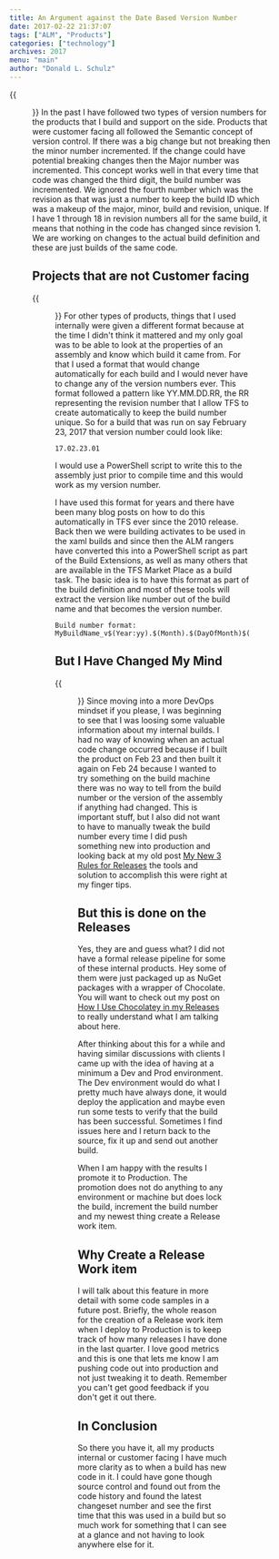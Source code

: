 ```yaml
---
title: An Argument against the Date Based Version Number
date: 2017-02-22 21:37:07
tags: ["ALM", "Products"]
categories: ["technology"]
archives: 2017
menu: "main"
author: "Donald L. Schulz"
---
```

{{<figure class="right" src="/images/version.jpg" width="250" alt="Version Sample">}}
In the past I have followed two types of version numbers for the products that I build and support on the side.  Products that were customer facing all followed the Semantic concept of version control.  If there was a big change but not breaking then the minor number incremented.  If the change could have potential breaking changes then the Major number was incremented.  This concept works well in that every time that code was changed the third digit, the build number was incremented.  We ignored the fourth number which was the revision as that was just a number to keep the build ID which was a makeup of the major, minor, build and revision, unique.  If I have 1 through 18 in revision numbers all for the same build, it means that nothing in the code has changed since revision 1. We are working on changes to the actual build definition and these are just builds of the same code.

## Projects that are not Customer facing
{{<figure class="left" src="/images/internal.png" width="250" alt="Internal Projects">}}
For other types of products, things that I used internally were given a different format because at the time I didn't think it mattered and my only goal was to be able to look at the properties of an assembly and know which build it came from.  For that I used a format that would change automatically for each build and I would never have to change any of the version numbers ever.  This format followed a pattern like YY.MM.DD.RR, the RR representing the revision number that I allow TFS to create automatically to keep the build number unique.  So for a build that was run on say February 23, 2017 that version number could look like: 
```
17.02.23.01
```
I would use a PowerShell script to write this to the assembly just prior to compile time and this would work as my version number.

I have used this format for years and there have been many blog posts on how to do this automatically in TFS ever since the 2010 release.  Back then we were building activates to be used in the xaml builds and since then the ALM rangers have converted this into a PowerShell script as part of the Build Extensions, as well as many others that are available in the TFS Market Place as a build task.  The basic idea is to have this format as part of the build definition and most of these tools will extract the version like number out of the build name and that becomes the version number.
```
Build number format: MyBuildName_v$(Year:yy).$(Month).$(DayOfMonth)$(Rev:.rr)
```
## But I Have Changed My Mind
{{<figure class="right" src="/images/changed.jpg" width="250" alt="Version Sample">}}
Since moving into a more DevOps mindset if you please, I was beginning to see that I was loosing some valuable information about my internal builds.  I had no way of knowing when an actual code change occurred because if I built the product on Feb 23 and then built it again on Feb 24 because I wanted to try something on the build machine there was no way to tell from the build number or the version of the assembly if anything had changed.  This is important stuff, but I also did not want to have to manually tweak the build number every time I did push something new into production and looking back at my old post [My New 3 Rules for Releases](/2016/09/My-New-3-Rules-for-Releases/) the tools and solution to accomplish this were right at my finger tips.

## But this is done on the Releases
Yes, they are and guess what? I did not have a formal release pipeline for some of these internal products.  Hey some of them were just packaged up as NuGet packages with a wrapper of Chocolate.  You will want to check out my post on [How I Use Chocolatey in my Releases](/2016/06/How-I-Use-Chocolatey-in-my-Releases/) to really understand what I am talking about here.  

After thinking about this for a while and having similar discussions with clients I came up with the idea of having at a minimum a Dev and Prod environment.  The Dev environment would do what I pretty much have always done, it would deploy the application and maybe even run some tests to verify that the build has been successful.  Sometimes I find issues here and I return back to the source, fix it up and send out another build.  

When I am happy with the results I promote it to Production.  The promotion does not do anything to any environment or machine but does lock the build, increment the build number and my newest thing create a Release work item.

## Why Create a Release Work item
I will talk about this feature in more detail with some code samples in a future post. Briefly, the whole reason for the creation of a Release work item when I deploy to Production is to keep track of how many releases I have done in the last quarter.  I love good metrics and this is one that lets me know I am pushing code out into production and not just tweaking it to death.  Remember you can't get good feedback if you don't get it out there.

## In Conclusion
So there you have it, all my products internal or customer facing I have much more clarity as to when a build has new code in it.  I could have gone though source control and found out from the code history and found the latest changeset number and see the first time that this was used in a build but so much work for something that I can see at a glance and not having to look anywhere else for it. 